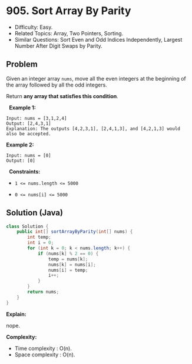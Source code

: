 # 905. Sort Array By Parity

- Difficulty: Easy.
- Related Topics: Array, Two Pointers, Sorting.
- Similar Questions: Sort Even and Odd Indices Independently, Largest Number After Digit Swaps by Parity.

## Problem

Given an integer array ```nums```, move all the even integers at the beginning of the array followed by all the odd integers.

Return ****any array** that satisfies this condition**.

 
**Example 1:**

```
Input: nums = [3,1,2,4]
Output: [2,4,3,1]
Explanation: The outputs [4,2,3,1], [2,4,1,3], and [4,2,1,3] would also be accepted.
```

**Example 2:**

```
Input: nums = [0]
Output: [0]
```

 
**Constraints:**


	
- ```1 <= nums.length <= 5000```
	
- ```0 <= nums[i] <= 5000```



## Solution (Java)

```java
class Solution {
    public int[] sortArrayByParity(int[] nums) {
        int temp;
        int i = 0;
        for (int k = 0; k < nums.length; k++) {
            if (nums[k] % 2 == 0) {
                temp = nums[k];
                nums[k] = nums[i];
                nums[i] = temp;
                i++;
            }
        }
        return nums;
    }
}
```

**Explain:**

nope.

**Complexity:**

* Time complexity : O(n).
* Space complexity : O(n).
